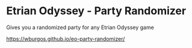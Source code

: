 # Etrian Odyssey - Party Randomizer
Gives you a randomized party for any Etrian Odyssey game

https://wburgos.github.io/eo-party-randomizer/
